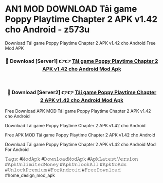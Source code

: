 # AN1 MOD DOWNLOAD Tải game Poppy Playtime Chapter 2 APK v1.42 cho Android - z573u
Download Tải game Poppy Playtime Chapter 2 APK v1.42 cho Android Free Mod APK

<div align="center">
<h3>🔴 Download [Server1] 👉👉 <a href="https://apk-comot.site?title=Tải_game_Poppy_Playtime_Chapter_2_APK_v1.42_cho_Android">Tải game Poppy Playtime Chapter 2 APK v1.42 cho Android Mod Apk</a></h3><br>

<h3>🔴 Download [Server2] 👉👉 <a href="https://apk-comot.site?title=Tải_game_Poppy_Playtime_Chapter_2_APK_v1.42_cho_Android">Tải game Poppy Playtime Chapter 2 APK v1.42 cho Android Mod Apk</a></h3>
</div>


Free Download APK MOD Tải game Poppy Playtime Chapter 2 APK v1.42 cho Android

Download Tải game Poppy Playtime Chapter 2 APK v1.42 cho Android 

Free APK MOD Tải game Poppy Playtime Chapter 2 APK v1.42 cho Android 

Download Tải game Poppy Playtime Chapter 2 APK v1.42 cho Android Mod For Android

𝚃𝚊𝚐𝚜: #𝙼𝚘𝚍𝙰𝚙𝚔 #𝙳𝚘𝚠𝚗𝚕𝚘𝚊𝚍𝙼𝚘𝚍𝙰𝚙𝚔 #𝙰𝚙𝚔𝙻𝚊𝚝𝚎𝚜𝚝𝚅𝚎𝚛𝚜𝚒𝚘𝚗 #𝙰𝚙𝚔𝚄𝚗𝚕𝚒𝚖𝚒𝚝𝚎𝚍𝙼𝚘𝚗𝚎𝚢 #𝙰𝚙𝚔𝚄𝚗𝚕𝚘𝚌𝚔𝙰𝚕𝚕 #𝙰𝚙𝚔𝙽𝚘𝙰𝚍𝚜 #𝚄𝚗𝚕𝚘𝚌𝚔𝙿𝚛𝚎𝚖𝚒𝚞𝚖 #𝙵𝚘𝚛𝙰𝚗𝚍𝚛𝚘𝚒𝚍 #𝙵𝚛𝚎𝚎𝙳𝚘𝚠𝚗𝚕𝚘𝚊𝚍 #home_design_mod_apk